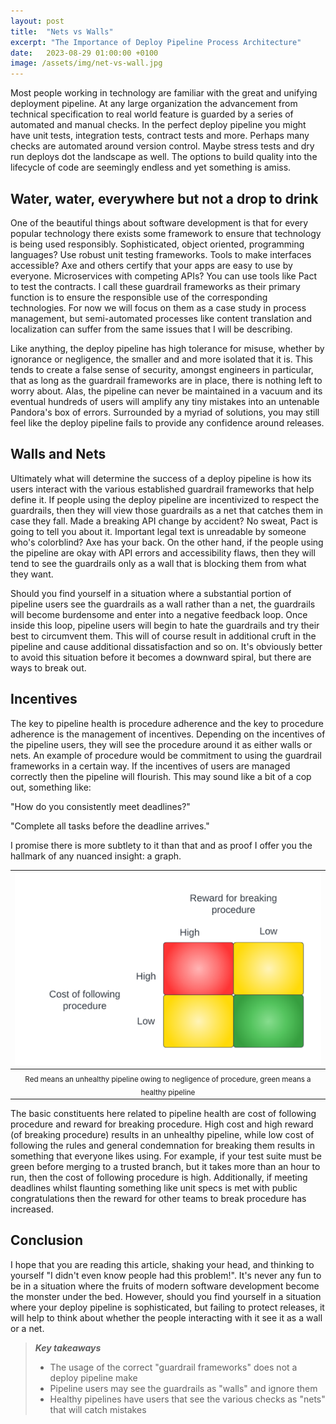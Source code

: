 ```yaml
---
layout: post
title:  "Nets vs Walls"
excerpt: "The Importance of Deploy Pipeline Process Architecture"
date:   2023-08-29 01:00:00 +0100
image: /assets/img/net-vs-wall.jpg
---
```


Most people working in technology are familiar with the great and unifying deployment pipeline. At any large organization the advancement from technical specification to real world feature is guarded by a series of automated and manual checks. In the perfect deploy pipeline you might have unit tests, integration tests, contract tests and more. Perhaps many checks are automated around version control. Maybe stress tests and dry run deploys dot the landscape as well. The options to build quality into the lifecycle of code are seemingly endless and yet something is amiss.

## Water, water, everywhere but not a drop to drink

One of the beautiful things about software development is that for every popular technology there exists some framework to ensure that technology is being used responsibly. Sophisticated, object oriented, programming languages? Use robust unit testing frameworks. Tools to make interfaces accessible? Axe and others certify that your apps are easy to use by everyone. Microservices with competing APIs? You can use tools like Pact to test the contracts. I call these guardrail frameworks as their primary function is to ensure the responsible use of the corresponding technologies. For now we will focus on them as a case study in process management, but semi-automated processes like content translation and localization can suffer from the same issues that I will be describing.

Like anything, the deploy pipeline has high tolerance for misuse, whether by ignorance or negligence, the smaller and and more isolated that it is. This tends to create a false sense of security, amongst engineers in particular, that as long as the guardrail frameworks are in place, there is nothing left to worry about. Alas, the pipeline can never be maintained in a vacuum and its eventual hundreds of users will amplify any tiny mistakes into an untenable Pandora's box of errors. Surrounded by a myriad of solutions, you may still feel like the deploy pipeline fails to provide any confidence around releases.

## Walls and Nets

Ultimately what will determine the success of a deploy pipeline is how its users interact with the various established guardrail frameworks that help define it. If people using the deploy pipeline are incentivized to respect the guardrails, then they will view those guardrails as a net that catches them in case they fall. Made a breaking API change by accident? No sweat, Pact is going to tell you about it. Important legal text is unreadable by someone who's colorblind? Axe has your back. On the other hand, if the people using the pipeline are okay with API errors and accessibility flaws, then they will tend to see the guardrails only as a wall that is blocking them from what they want.

Should you find yourself in a situation where a substantial portion of pipeline users see the guardrails as a wall rather than a net, the guardrails will become burdensome and enter into a negative feedback loop. Once inside this loop, pipeline users will begin to hate the guardrails and try their best to circumvent them. This will of course result in additional cruft in the pipeline and cause additional dissatisfaction and so on. It's obviously better to avoid this situation before it becomes a downward spiral, but there are ways to break out.

## Incentives

The key to pipeline health is procedure adherence and the key to procedure adherence is the management of incentives. Depending on the incentives of the pipeline users, they will see the procedure around it as either walls or nets. An example of procedure would be commitment to using the guardrail frameworks in a certain way. If the incentives of users are managed correctly then the pipeline will flourish. This may sound like a bit of a cop out, something like:

"How do you consistently meet deadlines?"

"Complete all tasks before the deadline arrives."

I promise there is more subtlety to it than that and as proof I offer you the hallmark of any nuanced insight: a graph.

| ![a graph illustrating incentive breakdowns](/assets/img/process_chart.png/) |
|:--:|
| <sub>Red means an unhealthy pipeline owing to negligence of procedure, green means a healthy pipeline</sub> |


The basic constituents here related to pipeline health are cost of following procedure and reward for breaking procedure. High cost and high reward (of breaking procedure) results in an unhealthy pipeline, while low cost of following the rules and general condemnation for breaking them results in something that everyone likes using. For example, if your test suite must be green before merging to a trusted branch, but it takes more than an hour to run, then the cost of following procedure is high. Additionally, if meeting deadlines whilst flaunting something like unit specs is met with public congratulations then the reward for other teams to break procedure has increased.

## Conclusion

I hope that you are reading this article, shaking your head, and thinking to yourself "I didn't even know people had this problem!". It's never any fun to be in a situation where the fruits of modern software development become the monster under the bed. However, should you find yourself in a situation where your deploy pipeline is sophisticated, but failing to protect releases, it will help to think about whether the people interacting with it see it as a wall or a net.

> **_Key takeaways_** 
> * The usage of the correct "guardrail frameworks" does not a deploy pipeline make
> * Pipeline users may see the guardrails as "walls" and ignore them
> * Healthy pipelines have users that see the various checks as "nets" that will catch mistakes
